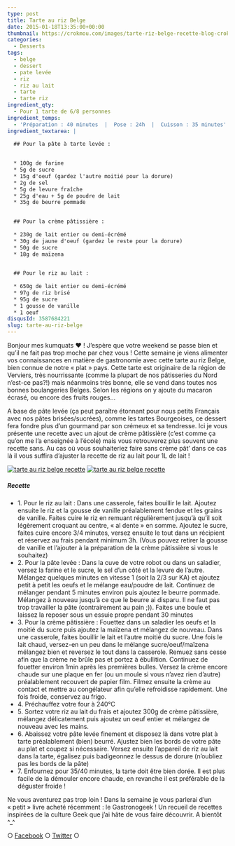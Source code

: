 ```yaml
---
type: post
title: Tarte au riz Belge
date: 2015-01-18T13:35:00+00:00
thumbnail: https://crokmou.com/images/tarte-riz-belge-recette-blog-crokmou-1.jpg
categories:
  - Desserts
tags:
  - belge
  - dessert
  - pate levée
  - riz
  - riz au lait
  - tarte
  - tarte riz
ingredient_qty:
  - Pour 1 tarte de 6/8 personnes
ingredient_temps:
  - 'Préparation : 40 minutes  |  Pose : 24h  |  Cuisson : 35 minutes'
ingredient_textarea: |

  ## Pour la pâte à tarte levée :
  
  
  * 100g de farine
  * 5g de sucre
  * 15g d'oeuf (gardez l'autre moitié pour la dorure)
  * 2g de sel
  * 5g de levure fraîche
  * 25g d'eau + 5g de poudre de lait
  * 35g de beurre pommade
  

  ## Pour la crème pâtissière :
   
  * 230g de lait entier ou demi-écrémé
  * 30g de jaune d'oeuf (gardez le reste pour la dorure)
  * 50g de sucre
  * 18g de maïzena
  

  ## Pour le riz au lait :
   
  * 650g de lait entier ou demi-écrémé
  * 97g de riz brisé
  * 95g de sucre
  * 1 gousse de vanille
  * 1 oeuf
disqusId: 3587684221
slug: tarte-au-riz-belge
---
```


Bonjour mes kumquats ❤ ! J’espère que votre weekend se passe bien et qu’il ne fait pas trop moche par chez vous ! Cette semaine je viens alimenter vos connaissances en matière de gastronomie avec cette tarte au riz Belge, bien connue de notre « plat » pays. Cette tarte est originaire de la région de Verviers, très nourrissante (comme la plupart de nos pâtisseries du Nord n’est-ce pas?!) mais néanmoins très bonne, elle se vend dans toutes nos bonnes boulangeries Belges. Selon les régions on y ajoute du macaron écrasé, ou encore des fruits rouges…

A base de pâte levée (ça peut paraître étonnant pour nous petits Français avec nos pâtes brisées/sucrées), comme les tartes Bourgeoises, ce dessert fera fondre plus d’un gourmand par son crémeux et sa tendresse.
Ici je vous présente une recette avec un ajout de crème pâtissière (c’est comme ça qu’on me l’a enseignée à l’école) mais vous retrouverez plus souvent une recette sans. Au cas où vous souhaiteriez faire sans crème pât’ dans ce cas là il vous suffira d’ajuster la recette de riz au lait pour 1L de lait !

[![tarte au riz belge recette](http://www.crokmou.com/wp-content/uploads/2015/03/tarte-riz-belge-recette-blog-crokmou-2.jpg)](http://www.crokmou.com/wp-content/uploads/2015/03/tarte-riz-belge-recette-blog-crokmou-2.jpg) [![tarte au riz belge recette](http://www.crokmou.com/wp-content/uploads/2015/03/tarte-riz-belge-recette-blog-crokmou.jpg)](http://www.crokmou.com/wp-content/uploads/2015/03/tarte-riz-belge-recette-blog-crokmou.jpg)

##### Recette

* 1\. Pour le riz au lait : Dans une casserole, faites bouillir le lait. Ajoutez ensuite le riz et la gousse de vanille préalablement fendue et les grains de vanille. Faites cuire le riz en remuant régulièrement jusqu’à qu’il soit légèrement croquant au centre, « al dente » en somme. Ajoutez le sucre, faites cuire encore 3/4 minutes, versez ensuite le tout dans un récipient et réservez au frais pendant minimum 3h. (Vous pouvez retirer la gousse de vanille et l’ajouter à la préparation de la crème pâtissière si vous le souhaitez)
* 2\. Pour la pâte levée : Dans la cuve de votre robot ou dans un saladier, versez la farine et le sucre, le sel d’un côté et la levure de l’autre. Mélangez quelques minutes en vitesse 1 (soit la 2/3 sur KA) et ajoutez petit à petit les oeufs et le mélange eau/poudre de lait. Continuez de mélanger pendant 5 minutes environ puis ajoutez le beurre pommade. Mélangez à nouveau jusqu’à ce que le beurre ai disparu. Il ne faut pas trop travailler la pâte (contrairement au pain ;)). Faites une boule et laissez la reposer sous un essuie propre pendant 30 minutes
* 3\. Pour la crème pâtissière : Fouettez dans un saladier les oeufs et la moitié du sucre puis ajoutez la maïzena et mélangez de nouveau. Dans une casserole, faites bouillir le lait et l’autre moitié du sucre. Une fois le lait chaud, versez-en un peu dans le mélange sucre/oeuf/maïzena mélangez bien et reversez le tout dans la casserole. Remuez sans cesse afin que la crème ne brûle pas et portez à ébullition. Continuez de fouetter environ 1min après les premières bulles. Versez la crème encore chaude sur une plaque en fer (ou un moule si vous n’avez rien d’autre) préalablement recouvert de papier film. Filmez ensuite la crème au contact et mettre au congélateur afin qu’elle refroidisse rapidement. Une fois froide, conservez au frigo.
* 4\. Préchauffez votre four à 240°C
* 5\. Sortez votre riz au lait du frais et ajoutez 300g de crème pâtissière, mélangez délicatement puis ajoutez un oeuf entier et mélangez de nouveau avec les mains.
* 6\. Abaissez votre pâte levée finement et disposez là dans votre plat à tarte préalablement (bien) beurré. Ajustez bien les bords de votre pâte au plat et coupez si nécessaire. Versez ensuite l’appareil de riz au lait dans la tarte, égalisez puis badigeonnez le dessus de dorure (n’oubliez pas les bords de la pâte)
* 7\. Enfournez pour 35/40 minutes, la tarte doit être bien dorée. Il est plus facile de la démouler encore chaude, en revanche il est préférable de la déguster froide !

Ne vous aventurez pas trop loin ! Dans la semaine je vous parlerai d’un « petit » livre acheté récemment : le Gastronogeek ! Un recueil de recettes inspirées de la culture Geek que j’ai hâte de vous faire découvrir. A bientôt ^_^

○ [Facebook](https://www.facebook.com/crokmou.blog) ○ [Twitter](https://twitter.com/Crokmou) ○
